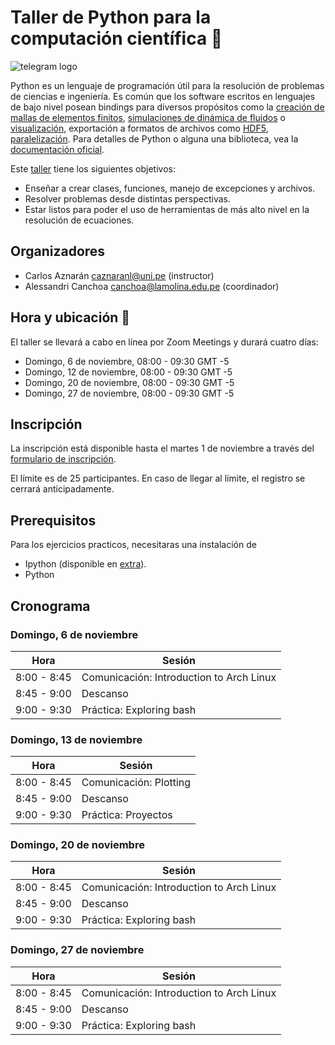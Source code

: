 # Taller de Python para la computación científica 🐍

![telegram logo](https://user-images.githubusercontent.com/21283014/197436896-5e3288d3-fa4d-4bcb-8e4b-82e77654e5c9.jpg)

Python es un lenguaje de programación útil para la resolución de
problemas de ciencias e ingeniería.
Es común que los software escritos en lenguajes de bajo nivel
posean bindings para diversos propósitos como la
[creación de mallas de elementos finitos](https://pypi.org/project/pygmsh),
[simulaciones de dinámica de fluidos](https://tum-pbs.github.io/PhiFlow/Math_Introduction.html)
o [visualización](https://kitware.github.io/vtk-examples/site/Python),
exportación a formatos de archivos como [HDF5](https://docs.h5py.org/en/stable),
[paralelización](https://mpi4py.readthedocs.io).
Para detalles de Python o alguna una biblioteca,
vea la [documentación oficial](https://docs.python.org/es).

Este [taller](https://cpp-review-dune.github.io/python/2022-10-24.pdf)
tiene los siguientes objetivos:

* Enseñar a crear clases, funciones, manejo de excepciones y archivos.
* Resolver problemas desde distintas perspectivas.
* Estar listos para poder el uso de herramientas de más alto nivel en la resolución de ecuaciones.

## Organizadores

* Carlos Aznarán [caznaranl@uni.pe](mailto:caznaranl@uni.pe) (instructor)
* Alessandri Canchoa [canchoa@lamolina.edu.pe](mailto:canchoa@lamolina.edu.pe) (coordinador)

## Hora y ubicación 📅

El taller se llevará a cabo en línea por Zoom Meetings y durará cuatro días:

* Domingo, 6 de noviembre, 08:00 - 09:30 GMT -5
* Domingo, 12 de noviembre, 08:00 - 09:30 GMT -5
* Domingo, 20 de noviembre, 08:00 - 09:30 GMT -5
* Domingo, 27 de noviembre, 08:00 - 09:30 GMT -5

## Inscripción

La inscripción está disponible hasta el martes 1 de noviembre a
través del [formulario de inscripción]().

El límite es de 25 participantes.
En caso de llegar al límite, el registro se cerrará anticipadamente.

## Prerequisitos

Para los ejercicios practicos, necesitaras una instalación de
* Ipython (disponible en [extra](https://archlinux.org)).
* Python

## Cronograma

### Domingo, 6 de noviembre

| Hora        | Sesión                                   |
| ----------- | ---------------------------------------- |
| 8:00 - 8:45 | Comunicación: Introduction to Arch Linux |
| 8:45 - 9:00 | Descanso                                 |
| 9:00 - 9:30 | Práctica: Exploring bash                 |

### Domingo, 13 de noviembre

| Hora        | Sesión                 |
| ----------- | ---------------------- |
| 8:00 - 8:45 | Comunicación: Plotting |
| 8:45 - 9:00 | Descanso               |
| 9:00 - 9:30 | Práctica: Proyectos    |

### Domingo, 20 de noviembre

| Hora        | Sesión                                   |
| ----------- | ---------------------------------------- |
| 8:00 - 8:45 | Comunicación: Introduction to Arch Linux |
| 8:45 - 9:00 | Descanso                                 |
| 9:00 - 9:30 | Práctica: Exploring bash                 |

### Domingo, 27 de noviembre

| Hora        | Sesión                                   |
| ----------- | ---------------------------------------- |
| 8:00 - 8:45 | Comunicación: Introduction to Arch Linux |
| 8:45 - 9:00 | Descanso                                 |
| 9:00 - 9:30 | Práctica: Exploring bash                 |